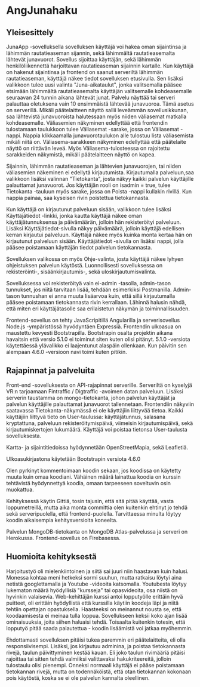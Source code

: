 # AngJunahaku

## Yleisesittely

JunaApp -sovelluksella sovelluksen käyttäjä voi hakea oman sijaintinsa ja lähimmän rautatieaseman sijannin, sekä lähimmältä rautatieasemalta lähtevät junavuorot. Sovellus sijoittaa käyttäjän, sekä lähimmän henkilöliikennettä harjoittavan rautatieaseman sijainnin kartalle. Kun käyttäjä on hakenut sijaintinsa ja frontend on saanut serveriltä lähimmän rautatieaseman, käyttäjä näkee tiedot sovelluksen etusivulla. Sen lisäksi valikkoon tulee uusi valinta "Juna-aikataulut", jonka valitsemalla pääsee etsimään lähimmältä rautatieasemalta käyttäjän valitsemalle kohdeasemalle seuraavan 24 tunnin aikana lähtevät junat. Palvelu näyttää tai serveri palauttaa oletuksena vain 10 ensimmäistä lähtevää junavuoroa. Tämä asetus on serverillä. Mikäli päätelaitteen näyttö sallii leveämmän sovellusikkunan, saa lähtevistä junavuoroista halutessaan myös niiden väliasemat matkalla kohdeasemalle. Väliasemien näkyminen edellyttää että frontendin tulostamaan taulukkoon tulee Väliasemat -sarake, jossa on Väliasemat -nappi. Nappia klikkaamalla junavuorotaulukon alle tulostuu lista väliasemista mikäli niitä on. Väliasema-sarakkeen näkyminen edellyttää että päätelaite näyttö on riittävän leveä. Myös Väliasema-tulosteessa on rajoitettu sarakkeiden näkymistä, mikäli päätelaitteen näyttö on kapea.

Sijainnin, lähimmän rautatieaseman ja lähtevien junavuorojen, tai niiden väliasemien näkeminen ei edellytä kirjautumista. Kirjautumalla palveluun,saa valikkoon lisäksi valinnan "Tietokanta", josta näkyy kaikki palvelun käyttäjille palauttamat junavuorot. Jos käyttäjän rooli on isadmin = true, tulee Tietokanta -tauluun myös sarake, jossa on Poista -nappi kullakin rivillä. Kun nappia painaa, saa kyseisen rivin poistettua tietokannasta.

Kun käyttäjä on kirjautunut palveluun sisään, valikkoon tulee lisäksi Käyttäjätiedot -linkki, jonka kautta käyttäjä näkee oman käyttäjätunnuksensa ja päivämäärän, jolloin hän rekisteröityi palveluun. Lisäksi Käyttäjätiedot-sivulla näkyy päivämäärä, jolloin käyttäjä edellisen kerran kirjautui palveluun. Käyttäjä näkee myös kuinka monta kertaa hän on kirjautunut palveluun sisään. Käyttäjätiedot -sivulla on lisäksi nappi, jolla pääsee poistamaan käyttäjän tiedot palvelun tietokannasta.

Sovelluksen valikossa on myös Ohje-valinta, josta käyttäjä näkee lyhyen ohjeistuksen palvelun käytöstä. Luonnollisesti sovelluksessa on rekisteröinti-, sisäänkirjautumis-, sekä uloskirjautumisvalinta.

Sovelluksessa voi rekisteröityä vain ei-admin -tasolla, admin-tason tunnukset, jos niitä tarvitaan lisää, tehdään esimerkiksi Postmanilla. Admin-tason tunnushan ei anna muuta lisäarvoa kuin, että sillä kirjautumalla pääsee poistamaan tietokannasta rivin kerrallaan. Lähinnä halusin nähdä, että miten eri käyttäjätasolle saa erilaistetun näkymän ja toiminnallisuuden.

Frontend-sovellus on tehty JavaScripitillä Angularilla ja serverisovellus Node.js -ympäristössä hyvödyntäen Expressiä. Frontendin ulkoasua on maustettu kevyesti Bootstrapilla. Bootstrapin osalta projektin aikana havaitsin että versio 5.1.0 ei toiminut siten kuten olisi pitänyt. 5.1.0 -versiota käytettäessä ylävalikko ei laajentunut alaspäin ollenkaan. Kun päivitin sen alempaan 4.6.0 -versioon navi toimi kuten pitikin.

## Rajapinnat ja palveluita

Front-end -sovelluksesta on API-rajapinnat serverille. Serveriltä on kyselyjä VR:n tarjoamaan Fintraffic / Digtraffic -avoimen datan palveluun. Lisäksi serverin taustamma on mongo-tietokanta, johon palvelun käyttäjät ja palvelun käyttäjille palauttamat junavuorot tallennetaan. Frontendiin näkyviin saatavassa Tietokanta-näkymässä ei ole käyttäjiin liittyvää tietoa. Kaikki käyttäjiin liittyvä tieto on User-taulussa: käyttäjätunnus, salasana kryptattuna, palveluun rekisteröitymispäivä, viimeisin kirjautumispäivä, sekä kirjautumiskertojen lukumäärä. Käyttäjä voi poistaa tietonsa User-taulusta sovelluksesta.

Kartta- ja sijaintitiedoissa hyödynnetään OpenStreetMapia, sekä Leafletiä.

Ulkoasukirjastona käytetään Bootstrapin versiota 4.6.0

Olen pyrkinyt kommentoimaan koodin sekaan, jos koodissa on käytetty muuta kuin omaa koodiani. Vähäinen määrä lainattua koodia on kurssin tehtävistä hyödynnettyä koodia, omaan tarpeeseen soveltuvin osin muokattua.

Kehityksessä käytin Gittiä, tosin tajusin, että sitä pitää käyttää, vasta loppumetreillä, mutta aika monta committia olen kuitenkin ehtinyt jo tehdä sekä serveripuolella, että frontend-puolella. Tarvittaessa minulta löytyy koodin aikaisempia kehitysversioita koneelta.

Palvelun MongoDB-tietokanta on MongoDB Atlas-palvelussa ja serveri on Herokussa. Frontend-sovellus on Firebasessa.

## Huomioita kehityksestä

Harjoitustyö oli mielenkiintoinen ja siitä sai juuri niin haastavan kuin halusi. Monessa kohtaa meni hetkeksi sormi suuhun, mutta ratkaisu löytyi aina netistä googlettamalla ja Youtube -videoita katsomalla. Youtubesta löytyy lukematon määrä hyödyllisiä "kursseja" tai opasvideoita, osa niistä on hyvinkin valaisevia. Web-kehittäjän kurssi antoi lopputyölle erittäin hyvä puitteet, oli erittäin hyödyllistä että kurssilla käytiin koodeja läpi ja niitä tehtiin opettajan opastuksella. Haasteeksi on meinannut nousta se, että koodaamisesta ei meinaa tulla loppua. Sovellukseen keksii koko ajan lisää ominaisuuksia, joita siihen haluaisi tehdä. Toisaalta kuitenkin totesin, että lopputyö pitää saada palautettua - koodin lisäämistä voi jatkaa myöhemmin.

Ehdottamasti sovelluksen pitäisi tukea paremmin eri päätelaitteita, eli olla responsiivisempi. Lisäksi, jos kirjautuu adminina, ja poistaa tietokannasta rivejä, taulun päivittyminen kestää kauan. Eli joko taulun rivimääriä pitäisi rajoittaa tai sitten tehdä valmiiksi valittavaksi hakukriteereitä, jolloin tulostaulu olisi pienempi. Onneksi normaali käyttäjä ei pääse poistamaan tietokannan rivejä, mutta on todennäköistä, että otan tietokannan kokonaan pois käytöstä, koska se ei ole palvelun kannalta oleellinen.

